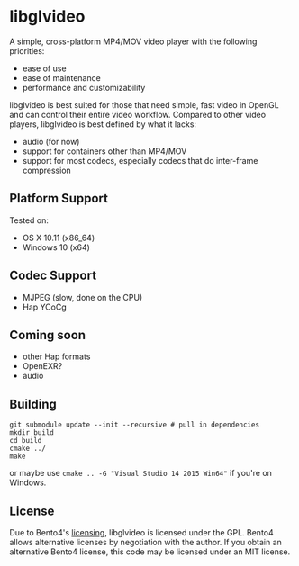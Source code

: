 libglvideo
==========

A simple, cross-platform MP4/MOV video player with the following priorities:

* ease of use
* ease of maintenance
* performance and customizability

libglvideo is best suited for those that need simple, fast video in OpenGL and can
control their entire video workflow. Compared to other video players, libglvideo
 is best defined by what it lacks:

* audio (for now)
* support for containers other than MP4/MOV
* support for most codecs, especially codecs that do inter-frame compression

Platform Support
----------------

Tested on:

* OS X 10.11 (x86_64)
* Windows 10 (x64)

Codec Support
-------------

* MJPEG (slow, done on the CPU)
* Hap YCoCg

Coming soon
-----------

* other Hap formats
* OpenEXR?
* audio


Building
--------

```
git submodule update --init --recursive # pull in dependencies
mkdir build
cd build
cmake ../
make
```

or maybe use `cmake .. -G "Visual Studio 14 2015 Win64"` if you're on Windows.

License
-------

Due to Bento4's [licensing](https://www.bento4.com/about/), libglvideo is licensed under
the GPL. Bento4 allows alternative licenses by negotiation with the author. If you obtain
an alternative Bento4 license, this code may be licensed under an MIT license. 
